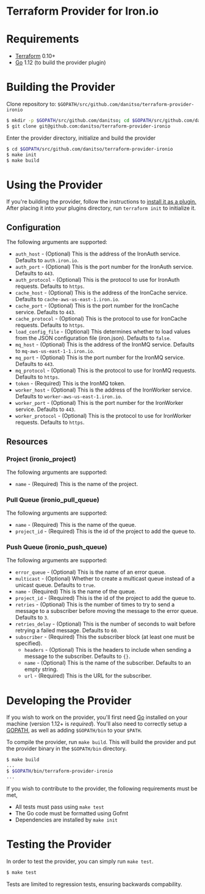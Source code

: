 # Terraform Provider for Iron.io

# Requirements

- [Terraform](https://www.terraform.io/downloads.html) 0.10+
- [Go](https://golang.org/doc/install) 1.12 (to build the provider plugin)

# Building the Provider
Clone repository to: `$GOPATH/src/github.com/danitso/terraform-provider-ironio`

```sh
$ mkdir -p $GOPATH/src/github.com/danitso; cd $GOPATH/src/github.com/danitso
$ git clone git@github.com:danitso/terraform-provider-ironio
```

Enter the provider directory, initialize and build the provider

```sh
$ cd $GOPATH/src/github.com/danitso/terraform-provider-ironio
$ make init
$ make build
```

# Using the Provider
If you're building the provider, follow the instructions to [install it as a plugin.](https://www.terraform.io/docs/plugins/basics.html#installing-plugins) After placing it into your plugins directory,  run `terraform init` to initialize it.

## Configuration
The following arguments are supported:

* `auth_host` - (Optional) This is the address of the IronAuth service. Defaults to `auth.iron.io`.
* `auth_port` - (Optional) This is the port number for the IronAuth service. Defaults to `443`.
* `auth_protocol` - (Optional) This is the protocol to use for IronAuth requests. Defaults to `https`.
* `cache_host` - (Optional) This is the address of the IronCache service. Defaults to `cache-aws-us-east-1.iron.io`.
* `cache_port` - (Optional) This is the port number for the IronCache service. Defaults to `443`.
* `cache_protocol` - (Optional) This is the protocol to use for IronCache requests. Defaults to `https`.
* `load_config_file` - (Optional) This determines whether to load values from the JSON configuration file (iron.json). Defaults to `false`.
* `mq_host` - (Optional) This is the address of the IronMQ service. Defaults to `mq-aws-us-east-1-1.iron.io`.
* `mq_port` - (Optional) This is the port number for the IronMQ service. Defaults to `443`.
* `mq_protocol` - (Optional) This is the protocol to use for IronMQ requests. Defaults to `https`.
* `token` - (Required) This is the IronMQ token.
* `worker_host` - (Optional) This is the address of the IronWorker service. Defaults to `worker-aws-us-east-1.iron.io`.
* `worker_port` - (Optional) This is the port number for the IronWorker service. Defaults to `443`.
* `worker_protocol` - (Optional) This is the protocol to use for IronWorker requests. Defaults to `https`.

## Resources

### Project (ironio_project)

The following arguments are supported:

* `name` - (Required) This is the name of the project.

### Pull Queue (ironio_pull_queue)

The following arguments are supported:

* `name` - (Required) This is the name of the queue.
* `project_id` - (Required) This is the id of the project to add the queue to.

### Push Queue (ironio_push_queue)
The following arguments are supported:

* `error_queue` - (Optional) This is the name of an error queue.
* `multicast` - (Optional) Whether to create a multicast queue instead of a unicast queue. Defaults to `true`.
* `name` - (Required) This is the name of the queue.
* `project_id` - (Required) This is the id of the project to add the queue to.
* `retries` - (Optional) This is the number of times to try to send a message to a subscriber before moving the message to the error queue. Defaults to `3`.
* `retries_delay` - (Optional) This is the number of seconds to wait before retrying a failed message. Defaults to `60`.
* `subscriber` - (Required) This the subscriber block (at least one must be specified).
    * `headers` - (Optional) This is the headers to include when sending a message to the subscriber. Defaults to `{}`.
    * `name` - (Optional) This is the name of the subscriber. Defaults to an empty string.
    * `url` - (Required) This is the URL for the subscriber.

# Developing the Provider
If you wish to work on the provider, you'll first need [Go](http://www.golang.org) installed on your machine (version 1.12+ is *required*).
You'll also need to correctly setup a [GOPATH](http://golang.org/doc/code.html#GOPATH), as well as adding `$GOPATH/bin` to your `$PATH`.

To compile the provider, run `make build`. This will build the provider and put the provider binary in the `$GOPATH/bin` directory.

```sh
$ make build
...
$ $GOPATH/bin/terraform-provider-ironio
...
```

If you wish to contribute to the provider, the following requirements must be met,

* All tests must pass using `make test`
* The Go code must be formatted using Gofmt
* Dependencies are installed by `make init`


# Testing the Provider
In order to test the provider, you can simply run `make test`.

```sh
$ make test
```

Tests are limited to regression tests, ensuring backwards compability.
